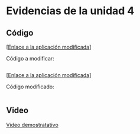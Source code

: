 # Evidencias de la unidad 4

## Código

[[Enlace a la aplicación modificada](https://editor.p5js.org/generative-design/sketches/P_2_2_6_02)]

Código a modificar:

``` js

```

[[Enlace a la aplicación modificada](https://editor.p5js.org/thehunteruwu/sketches/ya-s5j5Ok)]

Código modificado:

``` js

```

## Video

[Video demostratativo](URL)








